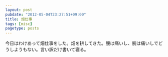 ```yaml
---
layout: post
pubdate: "2012-05-04T23:27:51+09:00"
title: 畑仕事
tags: [misc]
pagetype: posts
---
```

今日はわけあって畑仕事をした。畑を耕してきた。腰は痛いし、腕は痛いしでどうしようもない。言い訳だけ書いて寝る。

